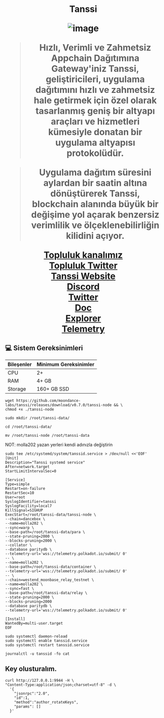 
<h1 align="center"> Tanssi

![image](https://github.com/molla202/Tanssi/assets/91562185/209da5fb-efe6-4170-a7ba-90511307e0f7)

> Hızlı, Verimli ve Zahmetsiz Appchain Dağıtımına Gateway'iniz
Tanssi, geliştiricileri, uygulama dağıtımını hızlı ve zahmetsiz hale getirmek için özel olarak tasarlanmış geniş bir altyapı araçları ve hizmetleri kümesiyle donatan bir uygulama altyapısı protokolüdür.

> Uygulama dağıtım süresini aylardan bir saatin altına dönüştürerek Tanssi, blockchain alanında büyük bir değişime yol açarak benzersiz verimlilik ve ölçeklenebilirliğin kilidini açıyor.

 [Topluluk kanalımız](https://t.me/corenodechat)<br>
 [Topluluk Twitter](https://twitter.com/corenodeHQ)<br>
 [Tanssi Website](https://www.tanssi.network/)<br>
 [Discord](https://discord.gg/WMxTM2fQkr)<br>
 [Twitter](https://twitter.com/TanssiNetwork)<br>
 [Doc](https://docs.tanssi.network/node-operators/block-producers/onboarding/run-a-block-producer/block-producer-systemd/)<br>
 [Explorer](https://polkadot.js.org/apps/?rpc=wss://fraa-dancebox-rpc.a.dancebox.tanssi.network#/extrinsics)<br>
 [Telemetry](https://telemetry.polkadot.io/#stats/0x27aafd88e5921f5d5c6aebcd728dacbbf5c2a37f63e2eda301f8e0def01c43ea)<br>

</h1>

## 💻 Sistem Gereksinimleri
| Bileşenler | Minimum Gereksinimler | 
| ------------ | ------------ |
| CPU |	2+|
| RAM	| 4+ GB |
| Storage	| 160+ GB SSD |



```
wget https://github.com/moondance-labs/tanssi/releases/download/v0.7.0/tanssi-node && \
chmod +x ./tanssi-node

sudo mkdir /root/tanssi-data/

cd /root/tanssi-data/

mv /root/tanssi-node /root/tanssi-data

```
NOT: molla202 yazan yerleri kendi adınızla değiştirin
```
sudo tee /etc/systemd/system/tanssid.service > /dev/null <<'EOF'
[Unit]
Description="Tanssi systemd service"
After=network.target
StartLimitIntervalSec=0

[Service]
Type=simple
Restart=on-failure
RestartSec=10
User=root
SyslogIdentifier=tanssi
SyslogFacility=local7
KillSignal=SIGHUP
ExecStart=/root/tanssi-data/tanssi-node \
--chain=dancebox \
--name=molla202 \
--sync=warp \
--base-path=/root/tanssi-data/para \
--state-pruning=2000 \
--blocks-pruning=2000 \
--collator \
--database paritydb \
--telemetry-url='wss://telemetry.polkadot.io/submit/ 0' 
-- \
--name=molla202 \
--base-path=/root/tanssi-data/container \
--telemetry-url='wss://telemetry.polkadot.io/submit/ 0' 
-- \
--chain=westend_moonbase_relay_testnet \
--name=molla202 \
--sync=fast \
--base-path=/root/tanssi-data/relay \
--state-pruning=2000 \
--blocks-pruning=2000 
--database paritydb \
--telemetry-url='wss://telemetry.polkadot.io/submit/ 0' 

[Install]
WantedBy=multi-user.target
EOF
```
```
sudo systemctl daemon-reload
sudo systemctl enable tanssid.service
sudo systemctl restart tanssid.service
```
```
journalctl -u tanssid -fo cat
```

## Key olusturalım.
```
curl http://127.0.0.1:9944 -H \
"Content-Type:application/json;charset=utf-8" -d \
  '{
    "jsonrpc":"2.0",
    "id":1,
    "method":"author_rotateKeys",
    "params": []
  }'
```
## 








